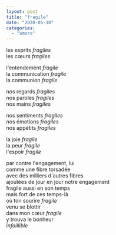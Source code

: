 ```yaml
---
layout: post
title: "fragile"
date: "2020-05-10"
categories:
  - "amore"
---
```


les esprits _fragiles_  
les cœurs _fragiles_

l'entendement _fragile_  
la communication _fragile_  
la communion _fragile_

nos regards _fragiles_  
nos paroles _fragiles_  
nos mains _fragiles_

nos sentiments _fragiles_  
nos émotions _fragiles_  
nos appétits _fragiles_

la joie _fragile_  
la peur _fragile_  
l'espoir _fragile_  

par contre l'engagement, lui  
comme une fibre torsadée  
avec des milliers d'autres fibres  
ajoutées de jour en jour
notre engagement  
fragile aussi en son temps  
mais fort de ces temps-là  
où ton sourire _fragile_  
venu se blottir  
dans mon cœur _fragile_  
y trouva le bonheur  
_infaillible_
